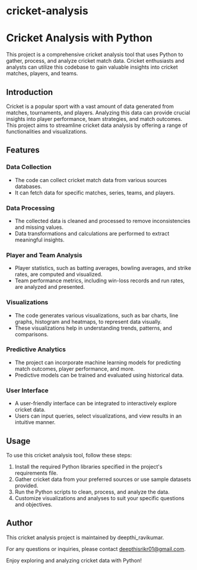# cricket-analysis
# Cricket Analysis with Python

This project is a comprehensive cricket analysis tool that uses Python to gather, process, and analyze cricket match data. Cricket enthusiasts and analysts can utilize this codebase to gain valuable insights into cricket matches, players, and teams.

## Introduction

Cricket is a popular sport with a vast amount of data generated from matches, tournaments, and players. Analyzing this data can provide crucial insights into player performance, team strategies, and match outcomes. This project aims to streamline cricket data analysis by offering a range of functionalities and visualizations.

## Features

### Data Collection

- The code can collect cricket match data from various sources databases.
- It can fetch data for specific matches, series, teams, and players.

### Data Processing

- The collected data is cleaned and processed to remove inconsistencies and missing values.
- Data transformations and calculations are performed to extract meaningful insights.

### Player and Team Analysis

- Player statistics, such as batting averages, bowling averages, and strike rates, are computed and visualized.
- Team performance metrics, including win-loss records and run rates, are analyzed and presented.

### Visualizations

- The code generates various visualizations, such as bar charts, line graphs, histogram and heatmaps, to represent data visually.
- These visualizations help in understanding trends, patterns, and comparisons.

### Predictive Analytics

- The project can incorporate machine learning models for predicting match outcomes, player performance, and more.
- Predictive models can be trained and evaluated using historical data.

### User Interface

- A user-friendly interface can be integrated to interactively explore cricket data.
- Users can input queries, select visualizations, and view results in an intuitive manner.

## Usage

To use this cricket analysis tool, follow these steps:

1. Install the required Python libraries specified in the project's requirements file.
2. Gather cricket data from your preferred sources or use sample datasets provided.
3. Run the Python scripts to clean, process, and analyze the data.
4. Customize visualizations and analyses to suit your specific questions and objectives.

## Author

This cricket analysis project is maintained by deepthi_ravikumar.

For any questions or inquiries, please contact deepthisrikr01@gmail.com.

Enjoy exploring and analyzing cricket data with Python!
